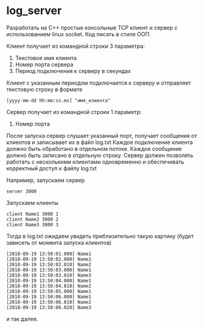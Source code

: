 # log_server

Разработать на С++ простые консольные TCP клиент и сервер с использованием linux socket.
Код писать в стиле ООП.

Клиент получает из командной строки 3 параметра:
1) Текстовое имя клиента
2) Номер порта сервера
3) Период подключения к серверу в секундах

Клиент с указанным периодом подключается к серверу и отправляет текстовую строку в формате
    
    [yyyy-mm-dd hh:mm:ss.ms] "имя_клиента"

Сервер получает из командной строки 1 параметр:
1) Номер порта

После запуска сервер слушает указанный порт, получает сообщения от клиентов и записывает их в файл log.txt
Каждое подключение клиента должно быть обработано в отдельном потоке.
Каждое сообщение должно быть записано в отдельную строку.
Сервер должен позволять работать с несколькими клиентами одновременно и обеспечивать корректный доступ к файлу log.txt

Например, запускаем сервер
    
    server 3000

Запускаем клиенты

    client Name1 3000 1
    client Name2 3000 2
    client Name3 3000 3

Тогда в log.txt ожидаем увидеть приблизительно такую картину (будет зависеть от момента запуска клиентов)
    
    [2018-09-19 13:50:01.000] Name1
    [2018-09-19 13:50:02.000] Name1 
    [2018-09-19 13:50:02.010] Name2
    [2018-09-19 13:50:03.000] Name1
    [2018-09-19 13:50:03.010] Name3
    [2018-09-19 13:50:04.000] Name1
    [2018-09-19 13:50:04.010] Name2
    [2018-09-19 13:50:05.000] Name1
    [2018-09-19 13:50:06.000] Name1
    [2018-09-19 13:50:06.010] Name2
    [2018-09-19 13:50:06.020] Name3

и так далее.
